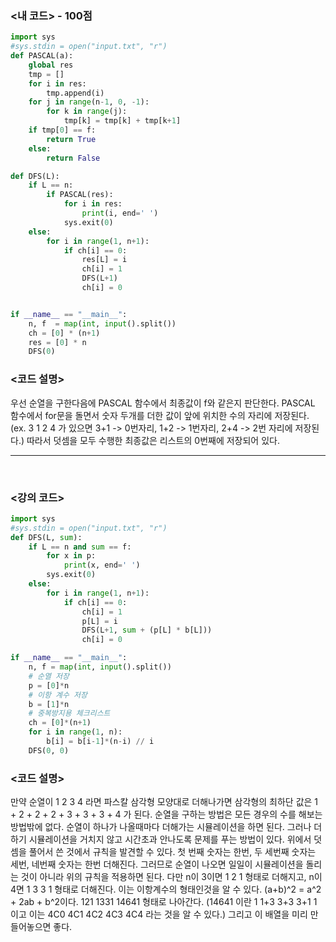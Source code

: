 ### <내 코드> - 100점

```python
import sys
#sys.stdin = open("input.txt", "r")
def PASCAL(a):
    global res
    tmp = []
    for i in res:
        tmp.append(i)
    for j in range(n-1, 0, -1):
        for k in range(j):
            tmp[k] = tmp[k] + tmp[k+1]
    if tmp[0] == f:
        return True
    else:
        return False

def DFS(L):
    if L == n:
        if PASCAL(res):
            for i in res:
                print(i, end=' ')
            sys.exit(0)
    else:
        for i in range(1, n+1):
            if ch[i] == 0:
                res[L] = i
                ch[i] = 1
                DFS(L+1)
                ch[i] = 0


if __name__ == "__main__":
    n, f  = map(int, input().split())
    ch = [0] * (n+1)
    res = [0] * n
    DFS(0)
```

### <코드 설명>

우선 순열을 구한다음에 PASCAL 함수에서 최종값이 f와 같은지 판단한다.
PASCAL 함수에서 for문을 돌면서 숫자 두개를 더한 값이 앞에 위치한 수의 자리에 저장된다. (ex. 3 1 2 4 가 있으면 3+1 -> 0번자리, 1+2 -> 1번자리, 2+4 -> 2번 자리에 저장된다.)
따라서 덧셈을 모두 수행한 최종값은 리스트의 0번째에 저장되어 있다.

---

<br/>

### <강의 코드>

```python
import sys
#sys.stdin = open("input.txt", "r")
def DFS(L, sum):
    if L == n and sum == f:
        for x in p:
            print(x, end=' ')
        sys.exit(0)
    else:
        for i in range(1, n+1):
            if ch[i] == 0:
                ch[i] = 1
                p[L] = i
                DFS(L+1, sum + (p[L] * b[L]))
                ch[i] = 0

if __name__ == "__main__":
    n, f = map(int, input().split())
    # 순열 저장
    p = [0]*n
    # 이항 계수 저장
    b = [1]*n
    # 중복방지용 체크리스트
    ch = [0]*(n+1)
    for i in range(1, n):
        b[i] = b[i-1]*(n-i) // i
    DFS(0, 0)
```

### <코드 설명>

만약 순열이 1 2 3 4 라면 파스칼 삼각형 모양대로 더해나가면 삼각형의 최하단 값은 1 + 2 + 2 + 2 + 3 + 3 + 3 + 4 가 된다.
순열을 구하는 방법은 모든 경우의 수를 해보는 방법밖에 없다.
순열이 하나가 나올때마다 더해가는 시뮬레이션을 하면 된다. 그러나 더하기 시뮬레이션을 거치지 않고 시간초과 안나도록 문제를 푸는 방법이 있다.
위에서 덧셈을 풀어서 쓴 것에서 규칙을 발견할 수 있다.
첫 번째 숫자는 한번, 두 세번째 숫자는 세번, 네번째 숫자는 한번 더해진다.
그러므로 순열이 나오면 일일이 시뮬레이션을 돌리는 것이 아니라 위의 규칙을 적용하면 된다.
다만 n이 3이면 1 2 1 형태로 더해지고, n이 4면 1 3 3 1 형태로 더해진다. 이는 이항계수의 형태인것을 알 수 있다. (a+b)^2 = a^2 + 2ab + b^2이다.
121 1331 14641 형태로 나아간다. (14641 이란 1 1+3 3+3 3+1 1 이고 이는 4C0 4C1 4C2 4C3 4C4 라는 것을 알 수 있다.)
그리고 이 배열을 미리 만들어놓으면 좋다.
